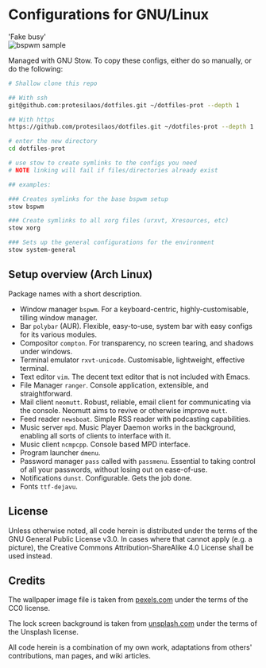 # Configurations for GNU/Linux

'Fake busy'  
![bspwm sample](https://raw.githubusercontent.com/protesilaos/dotfiles/master/bspwm-sample.png)

Managed with GNU Stow. To copy these configs, either do so manually, or do the following:

```sh
# Shallow clone this repo

## With ssh
git@github.com:protesilaos/dotfiles.git ~/dotfiles-prot --depth 1

## With https
https://github.com/protesilaos/dotfiles.git ~/dotfiles-prot --depth 1

# enter the new directory
cd dotfiles-prot

# use stow to create symlinks to the configs you need
# NOTE linking will fail if files/directories already exist

## examples:

### Creates symlinks for the base bspwm setup
stow bspwm

### Create symlinks to all xorg files (urxvt, Xresources, etc)
stow xorg

### Sets up the general configurations for the environment
stow system-general
```

## Setup overview (Arch Linux)

Package names with a short description.

- Window manager `bspwm`. For a keyboard-centric, highly-customisable, tilling window manager.
- Bar `polybar` (AUR). Flexible, easy-to-use, system bar with easy configs for its various modules.
- Compositor `compton`. For transparency, no screen tearing, and shadows under windows.
- Terminal emulator `rxvt-unicode`. Customisable, lightweight, effective terminal.
- Text editor `vim`. The decent text editor that is not included with Emacs.
- File Manager `ranger`. Console application, extensible, and straightforward.
- Mail client `neomutt`. Robust, reliable, email client for communicating via the console. Neomutt aims to revive or otherwise improve `mutt`.
- Feed reader `newsboat`. Simple RSS reader with podcasting capabilities.
- Music server `mpd`. Music Player Daemon works in the background, enabling all sorts of clients to interface with it.
- Music client `ncmpcpp`. Console based MPD interface.
- Program launcher `dmenu`.
- Password manager `pass` called with `passmenu`. Essential to taking control of all your passwords, without losing out on ease-of-use.
- Notifications `dunst`. Configurable. Gets the job done.
- Fonts `ttf-dejavu`.

## License

Unless otherwise noted, all code herein is distributed under the terms of the GNU General Public License v3.0. In cases where that cannot apply (e.g. a picture), the Creative Commons Attribution-ShareAlike 4.0 License shall be used instead.

## Credits

The wallpaper image file is taken from [pexels.com](https://www.pexels.com/) under the terms of the CC0 license.

The lock screen background is taken from [unsplash.com](https://unsplash.com/) under the terms of the Unsplash license.

All code herein is a combination of my own work, adaptations from others' contributions, man pages, and wiki articles.
